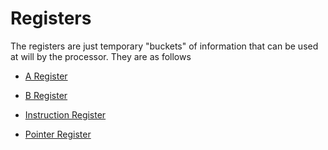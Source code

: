 # Registers

The registers are just temporary "buckets" of information that can be used at will by the processor. They are as follows

- [A Register](./A_Register/A_Register.md)

- [B Register](.//B_Register/B_Register.md)

- [Instruction Register](./Instruction_Register/Instruction_Register.md)

- [Pointer Register](./Pointer_Register/Pointer_Register.md)